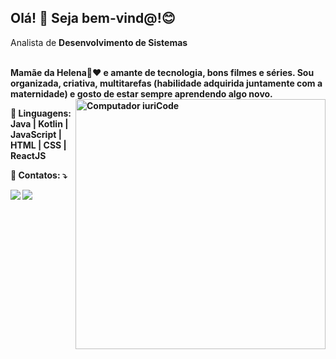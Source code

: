 ## Olá! 👋 Seja bem-vind@!😊

<p align="left"> 
  Analista de <strong>Desenvolvimento de Sistemas <br>
</p>

<br>
Mamãe da Helena👶❤️ e amante de tecnologia, bons filmes e séries.
Sou organizada, criativa, multitarefas (habilidade adquirida juntamente com a maternidade) e gosto de estar sempre aprendendo algo novo.                  
<br>

<img src="https://raw.githubusercontent.com/MicaelliMedeiros/micaellimedeiros/master/image/computer-illustration.png" min-width="400px" max-width="400px" width="400px" align="right" alt="Computador iuriCode">



<p align="left">
  🦄 Linguagens: <strong>Java | Kotlin | JavaScript | HTML | CSS | ReactJS</strong>
</p>

<p align="left">
  💌 Contatos: ⤵️
</p>

<p align="left">
 
  <a href="https://www.linkedin.com/in/vanessa-bueck/" alt="Linkedin"> 
  <img src="https://img.shields.io/badge/-Linkedin-0e76a8?style=flat-square&logo=Linkedin&logoColor=white&link=https://www.linkedin.com/in/vanessa-bueck/" /></a>

  <a href="https://www.instagram.com/vanessabuecker/" alt="Instagram">
  <img src="https://img.shields.io/badge/-Instagram-DF0174?style=flat-square&labelColor=DF0174&logo=instagram&logoColor=white&link=https://www.instagram.com/vanessabuecker/"/></a>
</p> 

